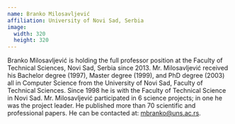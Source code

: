 ```yaml
---
name: Branko Milosavljević
affiliation: University of Novi Sad, Serbia
image:
  width: 320
  height: 320
---
```


Branko Milosavljević is holding the full professor position at the Faculty of Technical Sciences, Novi Sad, Serbia since 2013. Mr. Milosavljević received his Bachelor degree (1997), Master degree (1999), and PhD degree (2003) all in Computer Science from the University of Novi Sad, Faculty of Technical Sciences. Since 1998 he is with the Faculty of Technical Science in Novi Sad. Mr. Milosavljević participated in 6 science projects; in one he was the project leader. He published more than 70 scientific and professional papers. He can be contacted at: <mbranko@uns.ac.rs>.

